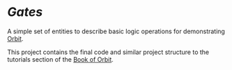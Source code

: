 # _Gates_

A simple set of entities to describe basic logic operations for demonstrating [Orbit](https://github.com/cdotrus/orbit.git).

This project contains the final code and similar project structure to the tutorials section of the [Book of Orbit](https://cdotrus.github.io/orbit/tutorials/tutorials.html).